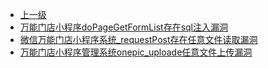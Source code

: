 * [上一级](docs/wy876_poc/)
* [万能门店小程序doPageGetFormList存在sql注入漏洞](docs/wy876_poc/%E4%B8%87%E8%83%BD%E9%97%A8%E5%BA%97%E5%B0%8F%E7%A8%8B%E5%BA%8F/%E4%B8%87%E8%83%BD%E9%97%A8%E5%BA%97%E5%B0%8F%E7%A8%8B%E5%BA%8FdoPageGetFormList%E5%AD%98%E5%9C%A8sql%E6%B3%A8%E5%85%A5%E6%BC%8F%E6%B4%9E.md)
* [微信万能门店小程序系统_requestPost存在任意文件读取漏洞](docs/wy876_poc/%E4%B8%87%E8%83%BD%E9%97%A8%E5%BA%97%E5%B0%8F%E7%A8%8B%E5%BA%8F/%E5%BE%AE%E4%BF%A1%E4%B8%87%E8%83%BD%E9%97%A8%E5%BA%97%E5%B0%8F%E7%A8%8B%E5%BA%8F%E7%B3%BB%E7%BB%9F_requestPost%E5%AD%98%E5%9C%A8%E4%BB%BB%E6%84%8F%E6%96%87%E4%BB%B6%E8%AF%BB%E5%8F%96%E6%BC%8F%E6%B4%9E.md)
* [万能门店小程序管理系统onepic_uploade任意文件上传漏洞](docs/wy876_poc/%E4%B8%87%E8%83%BD%E9%97%A8%E5%BA%97%E5%B0%8F%E7%A8%8B%E5%BA%8F/%E4%B8%87%E8%83%BD%E9%97%A8%E5%BA%97%E5%B0%8F%E7%A8%8B%E5%BA%8F%E7%AE%A1%E7%90%86%E7%B3%BB%E7%BB%9Fonepic_uploade%E4%BB%BB%E6%84%8F%E6%96%87%E4%BB%B6%E4%B8%8A%E4%BC%A0%E6%BC%8F%E6%B4%9E.md)
